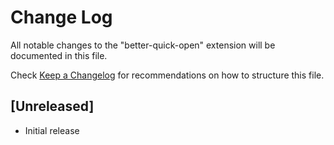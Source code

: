 # Change Log

All notable changes to the "better-quick-open" extension will be documented in this file.

Check [Keep a Changelog](http://keepachangelog.com/) for recommendations on how to structure this file.

## [Unreleased]

- Initial release